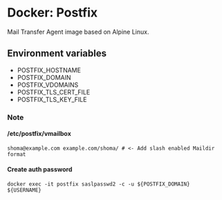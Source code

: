 # Docker: Postfix

Mail Transfer Agent image based on Alpine Linux.

## Environment variables

- POSTFIX_HOSTNAME
- POSTFIX_DOMAIN
- POSTFIX_VDOMAINS
- POSTFIX_TLS_CERT_FILE
- POSTFIX_TLS_KEY_FILE

### Note

#### /etc/postfix/vmailbox

    shoma@example.com example.com/shoma/ # <- Add slash enabled Maildir format

#### Create auth password
    
    docker exec -it postfix saslpasswd2 -c -u ${POSTFIX_DOMAIN} ${USERNAME}